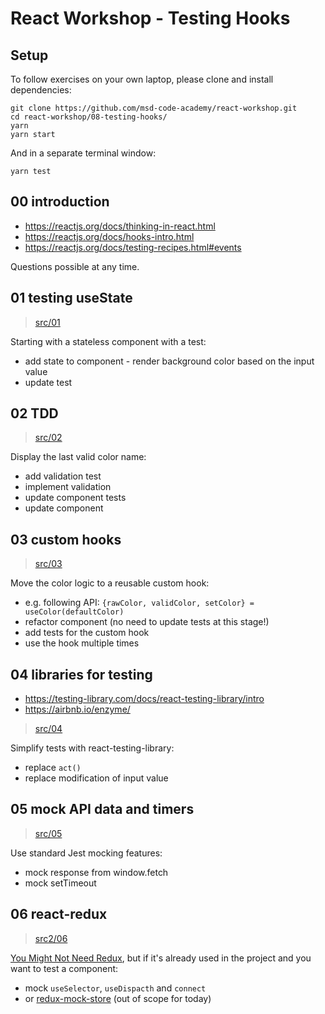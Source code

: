 # React Workshop - Testing Hooks

## Setup

To follow exercises on your own laptop, please clone and install dependencies:

```
git clone https://github.com/msd-code-academy/react-workshop.git
cd react-workshop/08-testing-hooks/
yarn
yarn start
```

And in a separate terminal window:
```
yarn test
```

## 00 introduction

- https://reactjs.org/docs/thinking-in-react.html
- https://reactjs.org/docs/hooks-intro.html
- https://reactjs.org/docs/testing-recipes.html#events

Questions possible at any time.


## 01 testing useState
> [src/01](src/01)

Starting with a stateless component with a test:
- add state to component - render background color based on the input value
- update test


## 02 TDD
> [src/02](src/02)

Display the last valid color name:
- add validation test
- implement validation
- update component tests
- update component


## 03 custom hooks
> [src/03](src/03)

Move the color logic to a reusable custom hook:
- e.g. following API: `{rawColor, validColor, setColor} = useColor(defaultColor)`
- refactor component (no need to update tests at this stage!)
- add tests for the custom hook
- use the hook multiple times


## 04 libraries for testing
- https://testing-library.com/docs/react-testing-library/intro
- https://airbnb.io/enzyme/

> [src/04](src/04)

Simplify tests with react-testing-library:
- replace `act()`
- replace modification of input value


## 05 mock API data and timers
> [src/05](src/05)

Use standard Jest mocking features:
- mock response from window.fetch
- mock setTimeout


## 06 react-redux
> [src2/06](src2/06)

[You Might Not Need Redux](https://www.google.com/search?q=you+might+not+need+redux), but if it's already used in the project
and you want to test a component:
- mock `useSelector`, `useDispacth` and `connect`
- or [redux-mock-store](https://github.com/dmitry-zaets/redux-mock-store) (out of scope for today)
